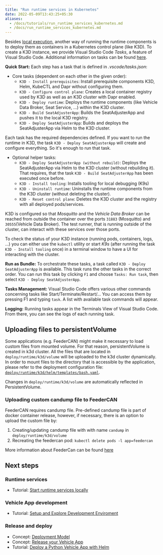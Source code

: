 ```yaml
---
title: "Run runtime services in Kubernetes"
date: 2022-05-09T13:43:25+05:30
aliases:
  - /docs/tutorials/run_runtime_services_kubernetes.md
  - /docs/run_runtime_services_kubernetes.md
---
```


Besides [local execution](/docs/run_runtime_services_locally.md), another way of running the runtime components is to deploy them as containers in a Kubernetes control plane (like K3D). To create a K3D instance, we provide Visual Studio Code _Tasks_, a feature of Visual Studio Code. Additional information on tasks can be found [here](https://code.visualstudio.com/docs/editor/tasks).

**Quick Start:** Each step has a task that is defined in _.vscode/tasks.json_:

* Core tasks (dependent on each other in the given order):
  * ```K3D - Install prerequisites```: Install prerequisite components K3D, Helm, KubeCTL and Dapr without configuring them.
  * ```K3D - Configure control plane```: Creates a local container registry used by K3D as well as an K3D cluster with Dapr enabled.
  * ```K3D - Deploy runtime```: Deploys the runtime components (like Vehicle Data Broker, Seat Service, ...) within the K3D cluster.
  * ```K3D - Build SeatAdjusterApp```: Builds the SeatAdjusterApp and pushes it to the local K3D registry.
  * ```K3D - Deploy SeatAdjusterApp```: Builds and deploys the SeatAdjusterApp via Helm to the K3D cluster.

Each task has the required dependencies defined. If you want to run the runtime in K3D, the task ```K3D - Deploy SeatAdjusterApp``` will create and configure everything. So it's enough to run that task.

* Optional helper tasks:
  * ```K3D - Deploy SeatAdjusterApp (without rebuild)```: Deploys the SeatAdjusterApp via Helm to the K3D cluster (without rebuilding it). That requires, that the task ```K3D - Build SeatAdjusterApp``` has been executed once before.
  * ```K3D - Install tooling```: Installs tooling for local debugging (K9s)
  * ```K3D - Uninstall runtime```: Uninstalls the runtime components from the K3D cluster (without deleting the cluster).
  * ```K3D - Reset control plane```: Deletes the K3D cluster and the registry with all deployed pods/services.

K3D is configured so that _Mosquitto_ and the _Vehicle Data Broker_ can be reached from outside the container over the ports ```31883``` (Mosquitto) and ```30555```(Vehicle Data Broker). The test runner, that is running outside of the cluster, can interact with these services over those ports.

To check the status of your K3D instance (running pods, containers, logs, ...) you can either use the ```kubectl``` utility or start _K9s_ (after running the task ```K3D - Install tooling``` once) in a terminal window to have a UI for interacting with the cluster.

**Run as Bundle:** To orchestrate these tasks, a task called `K3D - Deploy SeatAdjusterApp` is available. This task runs the other tasks in the correct order. You can run this task by clicking `F1` and choose `Tasks: Run task`, then select `K3D - Deploy SeatAdjusterApp`.

**Tasks Management:** Visual Studio Code offers various other commands concerning tasks like Start/Terminate/Restart/... You can access them by pressing F1 and typing `task`. A list with available task commands will appear.

**Logging:** Running tasks appear in the Terminals View of Visual Studio Code. From there, you can see the logs of each running task.

## Uploading files to persistentVolume

Some applications (e.g. FeederCAN) might make it necessary to load custom files from mounted volume. For that reason, persistentVolume is created in k3d cluster.
All the files that are located in ```deploy/runtime/k3d/volume``` will be uploaded to the k3d cluster dynamically. In order to mount files to the directory that is accessible by the application, please refer to the deployment configuration file: [```deploy/runtime/k3d/helm/templates/bash.yaml```](https://github.com/eclipse-velocitas/vehicle-app-python-template/blob/main/scripts/k3d/helm/templates/persistentVolume.yaml).

Changes in ```deploy/runtime/k3d/volume``` are automatically reflected in PersistentVolume.

### Uploading custom candump file to FeederCAN

FeederCAN requires candump file. Pre-defined candump file is part of docker container release, however, if necessary, there is an option to upload the custom file by:

1. Creating/updating candump file with with name ```candump``` in ```deploy/runtime/k3d/volume```
1. Recreating the feedercan pod: ```kubectl delete pods -l app=feedercan```

More information about FeederCan can be found [here](https://github.com/eclipse/kuksa.val/tree/master/kuksa_feeders)

## Next steps

### Runtime services
- Tutorial: [Start runtime services locally](/docs/tutorials/run_runtime_services_locally.md)
  
### Vehicle App development
- Tutorial: [Setup and Explore Development Enviroment](/docs/tutorials/setup_and_explore_development_environment.md)

### Release and deploy
- Concept: [Deployment Model](/docs/concepts/deployment-model.md)
- Concept: [Release your Vehicle App](/docs/concepts/vehicle_app_releases.md)
- Tutorial: [Deploy a Python Vehicle App with Helm](/docs/tutorials/tutorial_how_to_deploy_a_vehicle_app_with_helm.md)